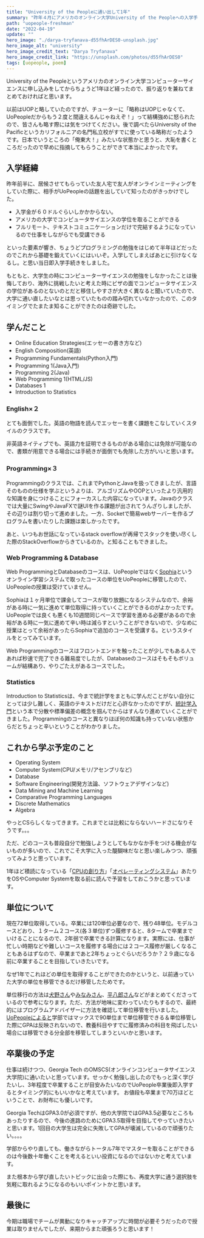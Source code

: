 ```yaml
---
title: "University of the Peopleに通い出して1年"
summary: "昨年４月にアメリカのオンライン大学University of the Peopleへの入学手続きをしてから、ちょうど1年が経っていたので簡単にまとめておきたいと思います。"
path: "uopeople-freshman"
date: "2022-04-19"
update: ""
hero_image: "./darya-tryfanava-d55fhArDES0-unsplash.jpg"
hero_image_alt: "university"
hero_image_credit_text: "Darya Tryfanava"
hero_image_credit_link: "https://unsplash.com/photos/d55fhArDES0"
tags: [uopeople, poem]
---
```

University of the Peopleというアメリカのオンライン大学コンピューターサイエンスに申し込みをしてからちょうど1年ほど経ったので、振り返りを兼ねてまとめておければと思います。

以前はUOPと略していたのですが、チューターに「略称はUOPじゃなくて、UoPeopleだからもう２度と間違えるんじゃねえぞ！」って結構強めに怒られたので、皆さんも略す際には気をつけてください。後で調べたらUniversity of the Pacificというカリフォルニアの名門私立校がすでに使っている略称だったようです。日本でいうところの「俺東大！」みたいな状態かと思うと、大恥を書くところだったので早めに指摘してもらうことができて本当によかったです。

## 入学経緯

昨年前半に、居候させてもらっていた友人宅で友人がオンラインミーティングをしていた際に、相手がUoPeopleの話題を出していて知ったのがきっかけでした。

- 入学金が６０ドルぐらいしかかからない。
- アメリカの大学でコンピュータサイエンスの学位を取ることができる
- フルリモート、テキストコミュニケーションだけで完結するようになっているので仕事をしながらでも受講できる

といった要素が響き、ちょうどプログラミングの勉強をはじめて半年ほどだったのでこれから基礎を鍛えていくにはいいぞ。入学してしまえばあとに引けなくなるし。と思い当日即入学手続きをしました。

もともと、大学生の時にコンピューターサイエンスの勉強をしなかったことは後悔しており、海外に挑戦したいと考えた時にビザの面でコンピュータサイエンスの学位があるのとないのとだと移住しやすさが大きく異なると聞いていたので、大学に通い直したいなとは思っていたものの踏み切れていなかったので、このタイミングでたまたま知ることができたのは奇跡でした。

## 学んだこと

- Online Education Strategies(エッセーの書き方など)
- English Composition(英語)
- Programming Fundamentals(Python入門)
- Programming 1(Java入門)
- Programming 2(Java)
- Web Programming 1(HTML/JS)
- Databases 1
- Introduction to Statistics

### English×２

とても面倒でした。英語の物語を読んでエッセーを書く課題をこなしていくスタイルのクラスです。

非英語ネイティブでも、英語力を証明できるものがある場合には免除が可能なので、書類が用意できる場合には手続きが面倒でも免除した方がいいと思います。

### Programming×３

Programmingのクラスでは、これまでPythonとJavaを扱ってきましたが、言語そのものの仕様を学ぶというよりは、アルゴリズムやOOPといったより汎用的な知識を身につけることにフォーカスした内容になっています。Javaのクラスでは大量にSwingやJavaFXで謎UIを作る課題が出されてうんざりしましたが、その辺りは割り切って進めました。一方、Socketで簡易webサーバーを作るプログラムを書いたりした課題は楽しかったです。

あと、いつもお世話になっているstack overflowが再帰でスタックを使い尽くした際のStackOverflowからきているのか。と知ることもできました。

### Web Programming & Database

Web ProgrammingとDatabaseのコースは、UoPeopleではなく[Sophia](https://www.sophia.org/)というオンライン学習システムで取ったコースの単位をUoPeopleに移管したので、UoPeopleの授業は受けていません。

Sophiaは１ヶ月単位で課金してコースが取り放題になるシステムなので、余裕がある時に一気に進めて単位取得に持っていくことができるのがよかったです。UoPeopleでは良くも悪くも10週間同じペースで学習を進める必要があるので余裕がある時に一気に進めて辛い時は減らすということができないので、少なめに授業はとって余裕があったらSophiaで追加のコースを受講する。というスタイルをとってみています。

Web Programmingのコースはフロントエンドを触ったことが少しでもある人であれば秒速で完了できる難易度でしたが、Databaseのコースはそもそもボリュームが結構あり、やりごたえがあるコースでした。

### Statistics

Introduction to Statisticsは、今まで統計学をまともに学んだことがない自分にとっては少し難しく、英語のテキストだけだと心許なかったのですが、[統計学入門](https://www.amazon.co.jp/%E5%AE%8C%E5%85%A8%E7%8B%AC%E7%BF%92-%E7%B5%B1%E8%A8%88%E5%AD%A6%E5%85%A5%E9%96%80-%E5%B0%8F%E5%B3%B6-%E5%AF%9B%E4%B9%8B/dp/4478820090)という本で分散や標準偏差の概念を掴んでからはすんなり進めていくことができました。Programmingのコースと異なりほぼ何の知識も持っていない状態からだとちょっと辛いということがわかりました。

## これから学ぶ予定のこと

- Operating System
- Computer System(CPU/メモリ/アセンブリなど)
- Database
- Software Engineering(開発方法論、ソフトウェアデザインなど)
- Data Mining and Machine Learning
- Comparative Programming Languages
- Discrete Mathematics
- Algebra

やっとCSらしくなってきます。これまでとは比較にならないハードさになりそうです。。。

ただ、どのコースも普段自分で勉強しようとしてもなかなか手をつける機会がないものが多いので、これでこそ大学に入った醍醐味だなと思い楽しみつつ、頑張ってみようと思っています。

1年ほど積読になっている「[CPUの創り方](https://www.amazon.co.jp/CPU%E3%81%AE%E5%89%B5%E3%82%8A%E3%81%8B%E3%81%9F-%E6%B8%A1%E6%B3%A2-%E9%83%81/dp/4839909865/ref=sr_1_1?__mk_ja_JP=%E3%82%AB%E3%82%BF%E3%82%AB%E3%83%8A&crid=2TILNOW0MU5ZB&keywords=CPU%E3%81%AE%E4%BD%9C%E3%82%8A%E6%96%B9&qid=1650325675&sprefix=cpu%E3%81%AE%E4%BD%9C%E3%82%8A%E6%96%B9%2Caps%2C227&sr=8-1)」「[オペレーティングシステム](https://www.amazon.co.jp/%E5%B2%A9%E6%B3%A2%E8%AC%9B%E5%BA%A7-%E3%82%BD%E3%83%95%E3%83%88%E3%82%A6%E3%82%A7%E3%82%A2%E7%A7%91%E5%AD%A6%E3%80%88%E3%80%94%E7%92%B0%E5%A2%83%E3%80%956%E3%80%89%E3%82%AA%E3%83%9A%E3%83%AC%E3%83%BC%E3%83%86%E3%82%A3%E3%83%B3%E3%82%B0%E3%82%B7%E3%82%B9%E3%83%86%E3%83%A0-%E5%89%8D%E5%B7%9D-%E5%AE%88/dp/4000103466/ref=sr_1_1?__mk_ja_JP=%E3%82%AB%E3%82%BF%E3%82%AB%E3%83%8A&crid=C6KHOK1WP53B&keywords=%E3%82%AA%E3%83%9A%E3%83%AC%E3%83%BC%E3%83%86%E3%82%A3%E3%83%B3%E3%82%B0+%E3%82%B7%E3%82%B9%E3%83%86%E3%83%A0+%E5%89%8D%E5%B7%9D&qid=1650325650&sprefix=%E3%82%AA%E3%83%9A%E3%83%AC%E3%83%BC%E3%83%86%E3%82%A3%E3%83%B3%E3%82%B0+%E3%82%B7%E3%82%B9%E3%83%86%E3%83%A0+%E5%89%8D%E5%B7%9D%2Caps%2C239&sr=8-1)」あたりをOSやComputer Systemを取る前に読んで予習をしておこうかと思っています。

## 単位について

現在72単位取得している。卒業には120単位必要なので、残り48単位。モデルコースどおり、１ターム２コース(各３単位)ずつ履修すると、8タームで卒業までいけることになるので、2年弱で卒業できる計算になります。実際には、仕事が忙しい時期などや難しいコースを履修する場合には２コース履修が厳しくなることもあるはずなので、卒業まであと2年ちょっとぐらいだろうか？２９歳になる前に卒業することを目指していきたいです。

なぜ1年でこれほどの単位を取得することができたのかというと、以前通っていた大学の単位を移管できるだけ移管したためです。

単位移行の方法は[犬野さん](http://puchannel.livedoor.blog/archives/9939429.html)や[みなみさん](https://www.buenos-life.com/uopeople-transfercredit/)、[平八郎さん](https://note.com/flat86/n/n2b0dd85eb0f4)などがまとめてくださっているので参考になります。ただ、方法が地味に変わっていたりもするので、最終的にはプログラムアドバイザーに方法を確認して単位移管を行いました。[UoPeopleによると](https://www.uopeople.edu/become-student/application/transferring-credits-to-university-of-the-people/)学部ではマックスで90単位まで単位移管できる＆単位移管した際にGPAは反映されないので、教養科目やすでに履修済みの科目を飛ばしたい場合には移管できる分全部を移管してしまうといいかと思います。

## 卒業後の予定

仕事は続けつつ、Georgia Tech のOMSCS(オンラインコンピュータサイエンス大学院)に通いたいと思っています。せっかく勉強し出したのでもっと深く学びたいし、3年程度で卒業することが目安みたいなのでUoPeople卒業後即入学するとタイミング的にもいいかなと考えています。
お値段も卒業まで70万ほどということで、お財布にも優しいです。

Georgia TechはGPA3.0が必須ですが、他の大学院ではGPA3.5必要なところもあったりするので、今後の進路のためにGPA3.5取得を目指してやっていきたいと思います。1回目の大学生は完全に失敗してGPAが壊滅しているので頑張りたい。。。。

学部からやり直しても、働きながらトータル7年でマスターを取ることができるのは今後数十年働くことを考えるといい投資になるのではないかと考えています。

また根本から学び直したいトピックに出会った際にも、再度大学に通う選択肢を気軽に取れるようになるのもいいポイントかと思います。

## 最後に

今期は職場でチームが異動になりキャッチアップに時間が必要そうだったので授業は取りませんでしたが、来期からまた頑張ろうと思います！
